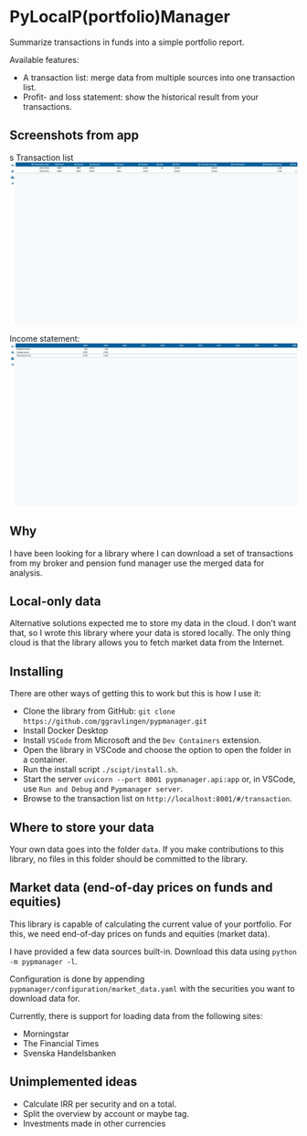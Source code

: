 # PyLocalP(portfolio)Manager

Summarize transactions in funds into a simple portfolio report.

Available features:

- A transaction list: merge data from multiple sources into one transaction list.
- Profit- and loss statement: show the historical result from your transactions.

## Screenshots from app
s
Transaction list
![Screenshot of the transaction list.](/docs/assets/transaction_list.png)

Income statement:
![Screenshot of the general ledger.](/docs/assets/income_statement.png)

## Why

I have been looking for a library where I can download a set of transactions from my broker and pension fund manager use the merged data for analysis.

## Local-only data

Alternative solutions expected me to store my data in the cloud. I don't want that, so I wrote this library where your data is stored locally. The only thing cloud is that the library allows you to fetch market data from the Internet.

## Installing

There are other ways of getting this to work but this is how I use it:

- Clone the library from GitHub: `git clone https://github.com/ggravlingen/pypmanager.git`
- Install Docker Desktop
- Install `VSCode` from Microsoft and the `Dev Containers` extension.
- Open the library in VSCode and choose the option to open the folder in a container.
- Run the install script `./scipt/install.sh`.
- Start the server `uvicorn --port 8001 pypmanager.api:app` or, in VSCode, use `Run and Debug` and `Pypmanager server`.
- Browse to the transaction list on `http://localhost:8001/#/transaction`.

## Where to store your data

Your own data goes into the folder `data`. If you make contributions to this library, no files in this folder should be committed to the library.

## Market data (end-of-day prices on funds and equities)

This library is capable of calculating the current value of your portfolio. For this, we need end-of-day prices on funds and equities (market data).

I have provided a few data sources built-in. Download this data using `python -m pypmanager -l`.

Configuration is done by appending `pypmanager/configuration/market_data.yaml` with the securities you want to download data for.

Currently, there is support for loading data from the following sites:

- Morningstar
- The Financial Times
- Svenska Handelsbanken

## Unimplemented ideas

- Calculate IRR per security and on a total.
- Split the overview by account or maybe tag.
- Investments made in other currencies
